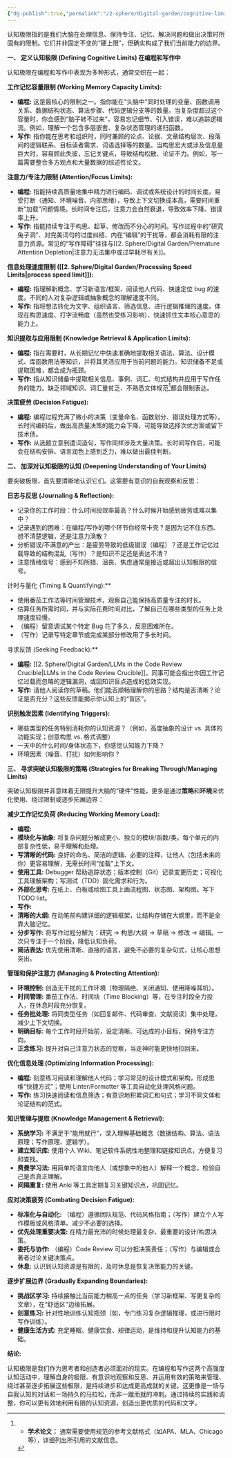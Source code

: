 ```yaml
---
{"dg-publish":true,"permalink":"/2-sphere/digital-garden/cognitive-limits/","title":"cognitive limits","created":"2025-04-17 18:54","updated":"2025-04-20 15:18"}
---
```



认知极限指的是我们大脑在处理信息、保持专注、记忆、解决问题和做出决策时所固有的限制。它们并非固定不变的“硬上限”，但确实构成了我们当前能力的边界。

**一、 定义认知极限 (Defining Cognitive Limits) 在编程和写作中**

认知极限在编程和写作中表现为多种形式，通常交织在一起：

**工作记忆容量限制 (Working Memory Capacity Limits):**

- **编程:** 这是最核心的限制之一。指你能在“头脑中”同时处理的变量、函数调用关系、数据结构状态、算法步骤、代码逻辑分支等的数量。当复杂度超过这个容量时，你会感到“脑子转不过来”，容易忘记细节、引入错误，难以追踪逻辑流。例如，理解一个包含多层嵌套、复杂状态管理的递归函数。
- **写作:** 指你能在思考和组织时，同时兼顾的论点、论据、文章结构层次、段落间的逻辑联系、目标读者需求、词语选择等的数量。当构思宏大或涉及信息量巨大时，容易顾此失彼，忘记关键点，导致结构松散、论证不力。例如，写一篇需要整合多方观点和大量数据的综述性论文。

**注意力/专注力限制 (Attention/Focus Limits):**

- **编程:** 指能持续高质量地集中精力进行编码、调试或系统设计的时间长度。易受打断（通知、环境噪音、内部思绪），导致上下文切换成本高，需要时间重新“加载”问题情境。长时间专注后，注意力会自然衰退，导致效率下降、错误率上升。
- **写作:** 指能持续专注于构思、起草、修改而不分心的时间。写作过程中的“研究兔子洞”、对完美词句的过度纠结、内在“编辑”的干扰等，都会消耗有限的注意力资源。常见的“写作障碍”往往与[[2. Sphere/Digital Garden/Premature Attention Depletion\|注意力无法集中或过早耗尽有关]]。

**信息处理速度限制 ([[2. Sphere/Digital Garden/Processing Speed Limits\|process speed limit]]):**

- **编程:** 指理解新概念、学习新语言/框架、阅读他人代码、快速定位 bug 的速度。不同的人对复杂逻辑或抽象概念的理解速度不同。
- **写作:** 指将想法转化为文字、组织语言、筛选信息、进行逻辑推理的速度。体现在构思速度、打字流畅度（虽然也受练习影响）、快速抓住文本核心意思的能力上。

**知识提取与应用限制 (Knowledge Retrieval & Application Limits):**

- **编程:** 指在需要时，从长期记忆中快速准确地提取相关语法、算法、设计模式、库函数用法等知识，并将其灵活应用于当前问题的能力。知识储备不足或提取困难，都会成为瓶颈。
- **写作:** 指从知识储备中提取相关信息、事例、词汇、句式结构并应用于写作任务的能力。缺乏领域知识、词汇量贫乏、不熟悉文体规范[^1]都会限制表达。

**决策疲劳 (Decision Fatigue):**

- **编程:** 编程过程充满了微小的决策（变量命名、函数划分、错误处理方式等）。长时间编码后，做出高质量决策的能力会下降，可能导致选择次优方案或留下技术债。
- **写作:** 从选题立意到遣词造句，写作同样涉及大量决策。长时间写作后，可能会在结构安排、语言润色上感到乏力，难以做出最佳判断。

**二、 加深对认知极限的认知 (Deepening Understanding of Your Limits)**

要突破极限，首先要清晰地认识它们。这需要有意识的自我观察和反思：

**日志与反思 (Journaling & Reflection):**

- 记录你的工作时段：什么时间段效率最高？什么时候开始感到疲劳或难以集中？
- 记录遇到的困难：在编程/写作的哪个环节你经常卡壳？是因为记不住东西、想不清楚逻辑，还是注意力涣散？
- 分析错误/不满意的产出：是疲劳导致的低级错误（编程）？还是工作记忆过载导致的结构混乱（写作）？是知识不足还是表达不清？
- 注意情绪信号：感到不知所措、沮丧、焦虑通常是接近或超出认知极限的信号。

计时与量化 (Timing & Quantifying):**

- 使用番茄工作法等时间管理技术，观察自己能保持高质量专注的时长。
- 估算任务所需时间，并与实际花费时间对比，了解自己在哪些类型的任务上处理速度较慢。
- （编程）留意调试某个特定 Bug 花了多久，反思困难所在。
- （写作）记录写特定章节或完成某部分修改用了多长时间。

寻求反馈 (Seeking Feedback):**

- **编程:** [[2. Sphere/Digital Garden/LLMs in the Code Review Crucible\|LLMs in the Code Review Crucible]]。同事可能会指出你因工作记忆过载而忽略的逻辑漏洞，或因知识盲点造成的低效实现。
- **写作:** 请他人阅读你的草稿。他们能否顺畅理解你的思路？结构是否清晰？论证是否充分？这些反馈能揭示你认知上的“盲区”。

**识别触发因素 (Identifying Triggers):**

- 哪些类型的任务特别消耗你的认知资源？（例如，高度抽象的设计 vs. 具体的功能实现；创意构思 vs. 格式调整）
- 一天中的什么时间/身体状态下，你感觉认知能力下降？
- 环境因素（噪音、打扰）如何影响你？

**三、 寻求突破认知极限的策略 (Strategies for Breaking Through/Managing Limits)**

突破认知极限并非意味着无限提升大脑的“硬件”性能，更多是通过**策略**和**环境**来优化使用、绕过限制或逐步拓展边界：

**减少工作记忆负荷 (Reducing Working Memory Load):**

- **编程:**
- **模块化与抽象:** 将复杂问题分解成更小、独立的模块/函数/类。每个单元的内部复杂性低，易于理解和处理。
- **写清晰的代码:** 良好的命名、简洁的逻辑、必要的注释，让他人（包括未来的你）更容易理解，无需长时间“加载”上下文。
- **使用工具:** Debugger 帮助追踪状态；版本控制（Git）记录变更历史；可视化工具理解架构；写测试（TDD）固化需求和行为。
- **外部化思考:** 在纸上、白板或绘图工具上画流程图、状态图、架构图。写下 TODO list。
- **写作:**
- **清晰的大纲:** 在动笔前构建详细的逻辑框架，让结构存储在大纲里，而不是全靠大脑记忆。
- **分步写作:** 将写作过程分解为：研究 -> 构思/大纲 -> 草稿 -> 修改 -> 编辑。一次只专注于一个阶段，降低认知负荷。
- **简洁表达:** 优先使用清晰、直接的语言，避免不必要的复杂句式，让核心思想突出。

**管理和保护注意力 (Managing & Protecting Attention):**

- **环境控制:** 创造无干扰的工作环境（物理隔绝、关闭通知、使用降噪耳机）。
- **时间管理:** 番茄工作法、时间块（Time Blocking）等，在专注时段全力投入，在休息时段充分恢复。
- **任务批处理:** 将同类型任务（如回复邮件、代码审查、文献阅读）集中处理，减少上下文切换。
- **明确目标:** 每个工作时段开始前，设定清晰、可达成的小目标，保持专注方向。
- **正念练习:** 提升对自己注意力状态的觉察，当走神时能更快地拉回来。

**优化信息处理 (Optimizing Information Processing):**

- **编程:** 刻意练习阅读和理解他人代码；学习常见的设计模式和架构，形成思维“快捷方式”；使用 Linter/Formatter 等工具自动化处理风格问题。
- **写作:** 练习快速阅读和信息筛选；有意识地积累词汇和句式；学习不同文体和论证结构的范式。

**知识管理与提取 (Knowledge Management & Retrieval):**

- **系统学习:** 不满足于“能用就行”，深入理解基础概念（数据结构、算法、语法原理；写作原理、逻辑学）。
- **建立知识库:** 使用个人 Wiki、笔记软件系统性地整理和链接知识点，方便复习和查找。
- **费曼学习法:** 用简单的语言向他人（或想象中的他人）解释一个概念，检验自己是否真正理解。
- **间隔重复:** 使用 Anki 等工具定期复习关键知识点，巩固记忆。

**应对决策疲劳 (Combating Decision Fatigue):**

- **标准化与自动化:** （编程）遵循团队规范、代码风格指南；（写作）建立个人写作模板或风格清单。减少不必要的选择。
- **优先处理重要决策:** 在精力最充沛的时候处理最复杂、最重要的设计/构思决策。
- **委托与协作:** （编程）Code Review 可以分担决策责任；（写作）与编辑或合著者讨论关键决策点。
- **休息:** 认识到认知资源是有限的，及时休息是恢复决策能力的关键。

**逐步扩展边界 (Gradually Expanding Boundaries):**

- **挑战区学习:** 持续接触比当前能力稍高一点的任务（学习新框架、写更复杂的文章），在“舒适区”边缘拓展。
- **刻意练习:** 针对性地训练认知瓶颈（如，专门练习复杂逻辑推理，或进行限时写作训练）。
- **健康生活方式:** 充足睡眠、健康饮食、规律运动，是维持和提升认知能力的基础。

**结论:**

认知极限是我们作为思考者和创造者必须面对的现实。在编程和写作这两个高强度认知活动中，理解自身的极限、有意识地观察和反思、并运用有效的策略来管理、绕过甚至逐步拓展这些极限，是持续进步和达成更高成就的关键。这更像是一场与自我认知的对话和一场持久的马拉松，而非一蹴而就的冲刺。通过持续的实践和调整，你可以更有效地利用有限的认知资源，创造出更优质的代码和文字。

[^1]: - **学术论文：** 通常需要使用规范的参考文献格式（如APA、MLA、Chicago等），详细列出所引用的文献信息。

